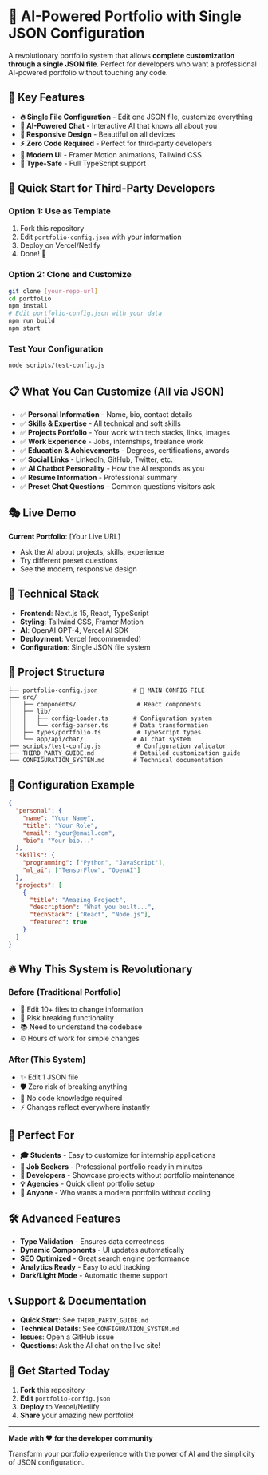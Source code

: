 # 🤖 AI-Powered Portfolio with Single JSON Configuration

A revolutionary portfolio system that allows **complete customization through a single JSON file**. Perfect for developers who want a professional AI-powered portfolio without touching any code.

## 🎯 Key Features

- **🔥 Single File Configuration** - Edit one JSON file, customize everything
- **🤖 AI-Powered Chat** - Interactive AI that knows all about you
- **📱 Responsive Design** - Beautiful on all devices
- **⚡ Zero Code Required** - Perfect for third-party developers
- **🎨 Modern UI** - Framer Motion animations, Tailwind CSS
- **🔧 Type-Safe** - Full TypeScript support

## 🚀 Quick Start for Third-Party Developers

### Option 1: Use as Template
1. Fork this repository
2. Edit `portfolio-config.json` with your information
3. Deploy on Vercel/Netlify
4. Done! 🎉

### Option 2: Clone and Customize
```bash
git clone [your-repo-url]
cd portfolio
npm install
# Edit portfolio-config.json with your data
npm run build
npm start
```

### Test Your Configuration
```bash
node scripts/test-config.js
```

## 📋 What You Can Customize (All via JSON)

- ✅ **Personal Information** - Name, bio, contact details
- ✅ **Skills & Expertise** - All technical and soft skills
- ✅ **Projects Portfolio** - Your work with tech stacks, links, images
- ✅ **Work Experience** - Jobs, internships, freelance work
- ✅ **Education & Achievements** - Degrees, certifications, awards
- ✅ **Social Links** - LinkedIn, GitHub, Twitter, etc.
- ✅ **AI Chatbot Personality** - How the AI responds as you
- ✅ **Resume Information** - Professional summary
- ✅ **Preset Chat Questions** - Common questions visitors ask

## 🎭 Live Demo

**Current Portfolio**: [Your Live URL]
- Ask the AI about projects, skills, experience
- Try different preset questions
- See the modern, responsive design

## 🔧 Technical Stack

- **Frontend**: Next.js 15, React, TypeScript
- **Styling**: Tailwind CSS, Framer Motion
- **AI**: OpenAI GPT-4, Vercel AI SDK
- **Deployment**: Vercel (recommended)
- **Configuration**: Single JSON file system

## 📁 Project Structure

```
├── portfolio-config.json          # 🎯 MAIN CONFIG FILE
├── src/
│   ├── components/                 # React components
│   ├── lib/
│   │   ├── config-loader.ts       # Configuration system
│   │   └── config-parser.ts       # Data transformation
│   ├── types/portfolio.ts          # TypeScript types
│   └── app/api/chat/              # AI chat system
├── scripts/test-config.js          # Configuration validator
├── THIRD_PARTY_GUIDE.md           # Detailed customization guide
└── CONFIGURATION_SYSTEM.md        # Technical documentation
```

## 🎨 Configuration Example

```json
{
  "personal": {
    "name": "Your Name",
    "title": "Your Role",
    "email": "your@email.com",
    "bio": "Your bio..."
  },
  "skills": {
    "programming": ["Python", "JavaScript"],
    "ml_ai": ["TensorFlow", "OpenAI"]
  },
  "projects": [
    {
      "title": "Amazing Project",
      "description": "What you built...",
      "techStack": ["React", "Node.js"],
      "featured": true
    }
  ]
}
```

## 🔥 Why This System is Revolutionary

### Before (Traditional Portfolio)
- 😤 Edit 10+ files to change information
- 🐛 Risk breaking functionality
- 📚 Need to understand the codebase
- ⏰ Hours of work for simple changes

### After (This System)
- ✨ Edit 1 JSON file
- 🛡️ Zero risk of breaking anything
- 🚀 No code knowledge required
- ⚡ Changes reflect everywhere instantly

## 🌟 Perfect For

- **🎓 Students** - Easy to customize for internship applications
- **💼 Job Seekers** - Professional portfolio ready in minutes
- **🚀 Developers** - Showcase projects without portfolio maintenance
- **💡 Agencies** - Quick client portfolio setup
- **🎯 Anyone** - Who wants a modern portfolio without coding

## 🛠️ Advanced Features

- **Type Validation** - Ensures data correctness
- **Dynamic Components** - UI updates automatically
- **SEO Optimized** - Great search engine performance
- **Analytics Ready** - Easy to add tracking
- **Dark/Light Mode** - Automatic theme support

## 📞 Support & Documentation

- **Quick Start**: See `THIRD_PARTY_GUIDE.md`
- **Technical Details**: See `CONFIGURATION_SYSTEM.md`
- **Issues**: Open a GitHub issue
- **Questions**: Ask the AI chat on the live site!

## 🎉 Get Started Today

1. **Fork** this repository
2. **Edit** `portfolio-config.json`
3. **Deploy** to Vercel/Netlify
4. **Share** your amazing new portfolio!

---

**Made with ❤️ for the developer community**

Transform your portfolio experience with the power of AI and the simplicity of JSON configuration.
